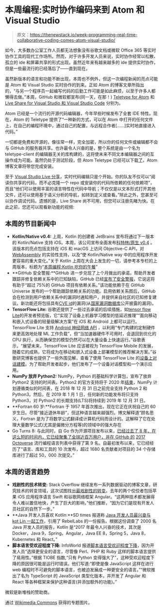 # 本周编程:实时协作编码来到 Atom 和 Visual Studio

> 原文：<https://thenewstack.io/week-programming-real-time-collaborative-coding-comes-atom-visual-studio/>

如今，大多数办公室工作人员都无法想象没有谷歌文档或微软 Office 365 等实时协作工具的现代工作场所。然而，对于许多开发人员来说，实时协作经常以松散、孤立的 ide 和屏幕共享的形式出现。虽然近年来有越来越多的 ide 提供实时协作，但是一些最流行的已经落后了——直到现在。

虽然新版本的语言和功能不断出现，本周也不例外，但这一次编程新闻的亮点可能是 Atom 和 Visual Studio 实时协作的到来。正如 Atom 的博客文章所指出的，“与另一个程序员一起编写代码的后勤工作可能是如此麻烦，以至于许多人都懒得去做。”本周，GitHub 和微软都宣布(同一天，在那！) [Teletype for Atom](https://github.com/blog/2468-introducing-teletype-for-atom-code-collaboratively-in-real-time) 和 [Live Share for Visual Studio 和 Visual Studio Code](https://code.visualstudio.com/blogs/2017/11/15/live-share) 分别为。

Atom 已经是一个流行的开源代码编辑器，今年早些时候发布了全套 IDE 特性。现在，Atom 的 Teletype 提供了“一种新的方式，可以在 Atom 中打开的任何文件上，在自己的编程环境中，通过自己的配置，与远程合作者[……]实时地直接进入代码。”

一切都是免费和开源的，像往常一样，完全加密，所以你的任何文件或编辑都不会与 GitHub 的服务器共享。也许最令人兴奋的是，整个系统是由一个名为 teletype-client 的编辑器无关的库构建的，这将使未来不同文本编辑器之间的互操作成为可能。虽然仍处于测试阶段，但 Atom Teletype 已经可以下载[了](https://teletype.atom.io/)，Atom 博客文章将带您完成安装。

至于 [Visual Studio Live 分享](https://code.visualstudio.com/blogs/2017/11/15/live-share)，实时代码编辑只是个开始。你的队友不仅可以“阅读你共享的代码，而不必克隆一个 repo 或安装你的代码所依赖的任何依赖项”，而且“他们可以使用丰富的语言特性在代码中导航；不仅仅是以文本形式打开其他文件，还可以使用基于语义分析的导航，如转到定义或查看。”除此之外，您甚至可以协作调试代码。遗憾的是，Live Share 尚不可用，但您可以注册先睹为快。在此之前，您还可以观看新功能的视频:

## 本周的节目新闻中

*   **Kotlin/Native v0.4:** 上周，Kotlin 的创建者 JetBrains 宣布将通过下一版本的 Kotlin/Native 支持 iOS。本周，该公司宣布全面发布[科特林/原生 v0.4](https://blog.jetbrains.com/kotlin/2017/11/kotlinnative-v0-4-released-objective-c-interop-webassembly-and-more/) 。该版本的亮点包括支持在 iOS 和 macOS 上访问 Objective-C API，对 [WebAssembly](https://en.wikipedia.org/wiki/WebAssembly) 的实验性支持，以及“使 Kotlin/Native way 中的应用程序开发更容易的重大变化。”关于 Kotlin 上周在大会上发生的一切，请参考本专栏的上周版本，标题为“[本周编程:Kotlin 吃你的午餐](https://thenewstack.io/week-programming-kotlin-eats-lunch/)”
*   **GitHub 安全警报:**GitHub 进一步兑现了上个月做出的承诺，帮助开发者跟踪并修复依赖关系中的已知缺陷，GitHub 已经[宣布了安全警报](https://github.com/blog/2470-introducing-security-alerts-on-github)，它说这将有助于“超过 75%的 GitHub 项目有依赖关系。”该功能依赖于在 GitHub Universe 发布的一个帮助跟踪依赖关系的功能。启用依赖关系图后，GitHub 会在检测到用户依赖关系中的漏洞时通知用户，并提供来自社区的已知修复建议。新功能还将包括具有[CVE id](https://cve.mitre.org/)的漏洞(从[国家漏洞数据库](https://nvd.nist.gov/)公开披露的漏洞)。
*   **TensorFlow Lite:** 谷歌还提供了一些过去承诺的后续措施，如[tensor flow Lite](https://developers.googleblog.com/2017/11/announcing-tensorflow-lite.html)的开发者预览版，它“实现了设备上机器学习模型的低延迟推理”“面向移动和嵌入式设备的轻量级解决方案”在 iOS 和 Android 上都可以运行。TensorFlow Lite 支持 [Android 神经网络 API](https://developer.android.com/ndk/guides/neuralnetworks/index.html) ，以利用“专门构建的定制硬件来更高效地处理 ML 工作负载”，但“当加速器硬件不可用时，会退回到优化的 CPU 执行，从而确保您的模型仍然可以在大量设备上快速运行。”谷歌表示，“展望未来，TensorFlow Lite 应该被视为 TensorFlow Mobile 的发展，随着它的成熟，它将成为在移动和嵌入式设备上部署模型的推荐解决方案。”谷歌研究博客也提供了一些外围见解，查看了使用 TensorFlow Lite 的[设备上对话建模](http://research.googleblog.com/2017/11/on-device-conversational-modeling-with.html)。为了帮助开发者起步，他们发布了一个设备对话模型和一个演示应用。
*   **NumPy 放弃 Python2:** NumPy，Python 的基础科学计算包，宣布了放弃 Python2 支持的时间表。Python2 的官方支持将于 2020 年[结束](https://pythonclock.org/)，NumPy 计划遵循类似的时间表，在 2018 年 12 月 31 日之前完全支持 Python 2 和 Python3。然后，在 2019 年 1 月 1 日，任何新的功能发布将只支持 Python3，对 Python2 的长期支持(LTS)将持续到 2019 年 12 月 31 日。
*   **Fortran 60 岁:**Fortran 于 1957 年首次推出，现在它正在庆祝自己的 60 岁生日。尽管“接近退休年龄”，但这种语言越来越强烈。博文解释道“顾名思义，Fortran 是为了将数学公式翻译成计算机代码而设计的。这解释了它在处理大量数学公式(尤其是偏微分方程等)的领域中的强大存在
*   Go Turns 8: 与此同时，自 Go 作为开源项目发布以来，[已经过去了 8 年，在这么短的时间内，它已经聚集了全球近百万用户，并在 GitHub 的](https://blog.golang.org/8years) [2017 Octoverse](https://octoverse.github.com/) 流行编程语言列表中获得了第 9 名。自最初发布以来，它已经经历了“语言、库和工具的 10 次发布，超过 1680 名贡献者对项目的 34 个存储库进行了超过 50，000 次提交。”

## 本周的语言趋势

*   **戏剧性的技术转变:** Stack Overflow 继续发布一系列数据驱动的博客文章，研究技术的转变领域，这次试图找出[最戏剧性的转变](https://stackoverflow.blog/2017/11/13/cliffs-insanity-dramatic-shifts-technologies-stack-overflow/)。去年的两个佼佼者包括苹果 iOS 应用程序语言 Swift 和谷歌网络框架 Angular。“这两种技术都发展得令人难以置信地快，产生了巨大的影响，”他们推断，“因为它们是现有开发人员社区的自然下一步。”
*   **Java 开发人员喜欢 Kotlin:**SD times 报道称 [Java 开发人员最兴奋与 kot Lin 一起工作](https://sdtimes.com/report-java-developers-excited-work-kotlin/)，引用了 RebelLabs 的一份报告。根据这份调查了 2000 名 Java 开发人员的报告，Kotlin 是“2017 年最令人兴奋的技术，其次是 Docker，Java 9，Spring，Angular，Java EE 8，Spring 5，Java 8，Kubernetes 和 React。”
*   **脚本语言受欢迎程度下降:** InfoWorld 报道[脚本语言受欢迎程度下降](https://www.infoworld.com/article/3237085/javascript/scripting-languages-slip-in-popularity.html)，因为开发人员“选择更安全的语言，尽管像 Perl、PHP 和 Ruby 这样的脚本语言提供了易用性。”根据 TIOBE 指数,“只有 Python 变得强大了”，这种受欢迎程度下降的原因很可能是运行时错误。他们写道:“即使是像 JavaScript 这样在进行 web 编程时不可避免的脚本语言，也被迫发展成一种更安全的语言。”“微软推出了名为 TypeScript 的 JavaScript 类型化版本，并开发了 Angular 和 React 等各种框架来保护这种语言(并添加额外的功能)。”

微软是新堆栈的赞助商。

通过 [Wikimedia Commons](https://commons.wikimedia.org/wiki/File:HELP_ME_(4278905797).jpg) 获得的专题图片。

<svg xmlns:xlink="http://www.w3.org/1999/xlink" viewBox="0 0 68 31" version="1.1"><title>Group</title> <desc>Created with Sketch.</desc></svg>